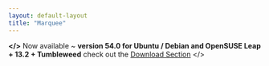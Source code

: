 ```yaml
---
layout: default-layout
title: "Marquee"
---
```


**</>** Now available ~ **version 54.0 for Ubuntu / Debian and OpenSUSE Leap + 13.2 + Tumbleweed** check out the [Download Section](/downloads/ "download IridiumBrowser v54.0") </> 